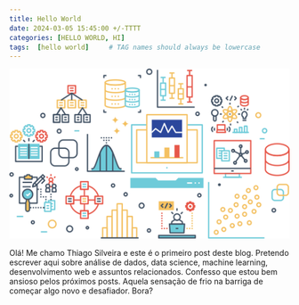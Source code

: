 ```yaml
---
title: Hello World
date: 2024-03-05 15:45:00 +/-TTTT
categories: [HELLO WORLD, HI]
tags:  [hello world]     # TAG names should always be lowercase
---
```



![](https://github.com/silveiratcl/images/blob/b4b353f23aa8729409d4df5fc66c500713b9b73f/datascience.png)

Olá! Me chamo Thiago Silveira e este é o primeiro post deste blog. Pretendo escrever aqui sobre análise de dados, data science, machine learning, desenvolvimento web e assuntos relacionados. Confesso que estou bem ansioso pelos próximos posts. Aquela sensação de frio na barriga de começar algo novo e desafiador. Bora?



